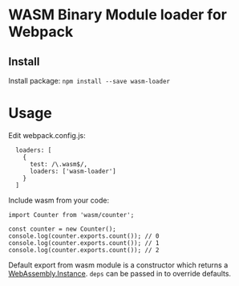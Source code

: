# WASM Binary Module loader for Webpack

## Install

Install package:
`npm install --save wasm-loader`

# Usage

Edit webpack.config.js:
```
  loaders: [
    {
      test: /\.wasm$/,
      loaders: ['wasm-loader']
    }
  ]
```

Include wasm from your code:

```
import Counter from 'wasm/counter';

const counter = new Counter();
console.log(counter.exports.count()); // 0
console.log(counter.exports.count()); // 1
console.log(counter.exports.count()); // 2
```

Default export from wasm module is a constructor which returns a [WebAssembly.Instance](https://developer.mozilla.org/en-US/docs/Web/JavaScript/Reference/Global_Objects/WebAssembly/Instance). `deps` can be passed in to
override defaults.

